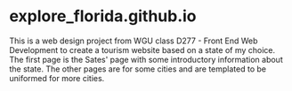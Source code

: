 # explore_florida.github.io
This is a web design project from WGU class D277 - Front End Web Development to create a tourism website based on a state of my choice. The first page is the Sates' page with some introductory information about the state. The other pages are for some cities and are templated to be uniformed for more cities.
